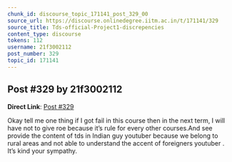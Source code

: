 ```yaml
---
chunk_id: discourse_topic_171141_post_329_00
source_url: https://discourse.onlinedegree.iitm.ac.in/t/171141/329
source_title: Tds-official-Project1-discrepencies
content_type: discourse
tokens: 112
username: 21f3002112
post_number: 329
topic_id: 171141
---
```


## Post #329 by 21f3002112

**Direct Link**: [Post #329](https://discourse.onlinedegree.iitm.ac.in/t/171141/329)

Okay tell me one thing if I got fail in this course then in the next term, I will have not to give roe because it’s rule for every other courses.And see provide the content of tds in Indian guy youtuber because we belong to rural areas and not able to understand the accent of foreigners youtuber . It’s kind your sympathy.

